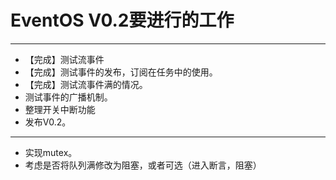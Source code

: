 # EventOS V0.2要进行的工作
---------
+ 【完成】测试流事件
+ 【完成】测试事件的发布，订阅在任务中的使用。
+ 【完成】测试流事件满的情况。
+ 测试事件的广播机制。
+ 整理开关中断功能
+ 发布V0.2。
--------------------------------------------------------
+ 实现mutex。
+ 考虑是否将队列满修改为阻塞，或者可选（进入断言，阻塞）